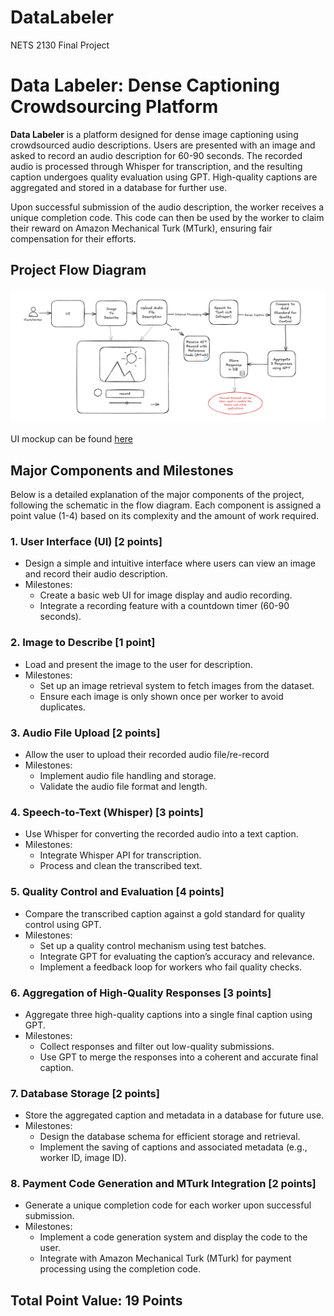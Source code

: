 # DataLabeler
NETS 2130 Final Project


# Data Labeler: Dense Captioning Crowdsourcing Platform

**Data Labeler** is a platform designed for dense image captioning using crowdsourced audio descriptions. Users are presented with an image and asked to record an audio description for 60-90 seconds. The recorded audio is processed through Whisper for transcription, and the resulting caption undergoes quality evaluation using GPT. High-quality captions are aggregated and stored in a database for further use.

Upon successful submission of the audio description, the worker receives a unique completion code. This code can then be used by the worker to claim their reward on Amazon Mechanical Turk (MTurk), ensuring fair compensation for their efforts.

## Project Flow Diagram

![Flow Diagram](./flowchart.png)

UI mockup can be found [here](./mockup.pdf)

## Major Components and Milestones

Below is a detailed explanation of the major components of the project, following the schematic in the flow diagram. Each component is assigned a point value (1-4) based on its complexity and the amount of work required.

### 1. **User Interface (UI) [2 points]**
   - Design a simple and intuitive interface where users can view an image and record their audio description.
   - Milestones:
     - Create a basic web UI for image display and audio recording.
     - Integrate a recording feature with a countdown timer (60-90 seconds).

### 2. **Image to Describe [1 point]**
   - Load and present the image to the user for description.
   - Milestones:
     - Set up an image retrieval system to fetch images from the dataset.
     - Ensure each image is only shown once per worker to avoid duplicates.

### 3. **Audio File Upload [2 points]**
   - Allow the user to upload their recorded audio file/re-record
   - Milestones:
     - Implement audio file handling and storage.
     - Validate the audio file format and length.

### 4. **Speech-to-Text (Whisper) [3 points]**
   - Use Whisper for converting the recorded audio into a text caption.
   - Milestones:
     - Integrate Whisper API for transcription.
     - Process and clean the transcribed text.

### 5. **Quality Control and Evaluation [4 points]**
   - Compare the transcribed caption against a gold standard for quality control using GPT.
   - Milestones:
     - Set up a quality control mechanism using test batches.
     - Integrate GPT for evaluating the caption’s accuracy and relevance.
     - Implement a feedback loop for workers who fail quality checks.

### 6. **Aggregation of High-Quality Responses [3 points]**
   - Aggregate three high-quality captions into a single final caption using GPT.
   - Milestones:
     - Collect responses and filter out low-quality submissions.
     - Use GPT to merge the responses into a coherent and accurate final caption.

### 7. **Database Storage [2 points]**
   - Store the aggregated caption and metadata in a database for future use.
   - Milestones:
     - Design the database schema for efficient storage and retrieval.
     - Implement the saving of captions and associated metadata (e.g., worker ID, image ID).

### 8. **Payment Code Generation and MTurk Integration [2 points]**
   - Generate a unique completion code for each worker upon successful submission.
   - Milestones:
     - Implement a code generation system and display the code to the user.
     - Integrate with Amazon Mechanical Turk (MTurk) for payment processing using the completion code.

## Total Point Value: **19 Points**

